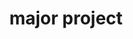 ---
# An instance of the About widget.
# Documentation: https://docs.hugoblox.com/page-builder/
widget: accomplishments

# Activate this widget? true/false
active: true

# This file represents a page section.
headless: true

# Order that this section appears on the page.
weight: 10

title: major project

---